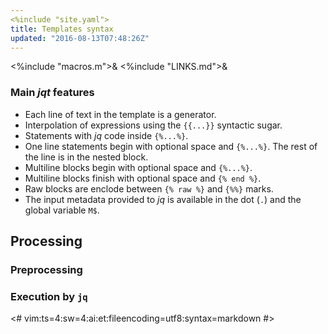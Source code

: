 ```yaml
---
<%include "site.yaml">
title: Templates syntax
updated: "2016-08-13T07:48:26Z"
---
```

<%include "macros.m">&
<%include "LINKS.md">&

### Main _jqt_ features

* Each line of text in the template is a generator.
* Interpolation of expressions using the `{{...}}` syntactic sugar.
* Statements with _jq_ code inside `{%...%}`.
* One line statements begin with optional space and `{%...%}`. The rest of the
  line is in the nested block.
* Multiline blocks begin with optional space and `{%...%}`.
* Multiline blocks finish with optional space and `{% end %}`.
* Raw blocks are enclode between `{% raw %}` and `{%%}` marks.
* The input metadata provided to _jq_ is available in the dot (`.`) and the global variable `M$`.

## Processing

### Preprocessing

### Execution by `jq`

<#
vim:ts=4:sw=4:ai:et:fileencoding=utf8:syntax=markdown
#>
